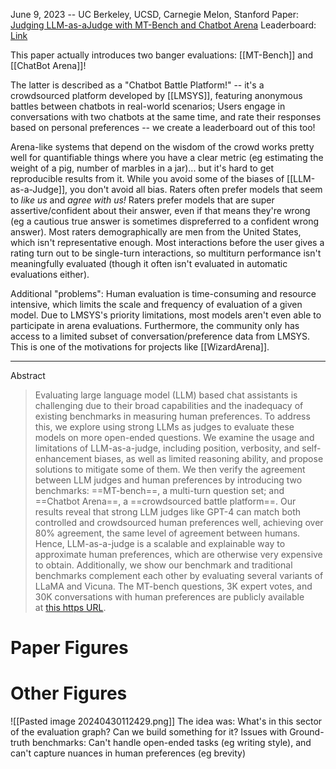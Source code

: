 June 9, 2023 -- UC Berkeley, UCSD, Carnegie Melon, Stanford
Paper: [Judging LLM-as-aJudge with MT-Bench and Chatbot Arena](https://arxiv.org/pdf/2306.05685.pdf)
Leaderboard: [Link](https://chat.lmsys.org/?leaderboard)

This paper actually introduces two banger evaluations: [[MT-Bench]] and [[ChatBot Arena]]!

The latter is described as a "Chatbot Battle Platform!" -- it's a crowdsourced platform developed by [[LMSYS]], featuring anonymous battles between chatbots in real-world scenarios; Users engage in conversations with two chatbots at the same time, and rate their responses based on personal preferences -- we create a leaderboard out of this too!

Arena-like systems that depend on the wisdom of the crowd works pretty well for quantifiable things where you have a clear metric (eg estimating the weight of a pig, number of marbles in a jar)... but it's hard to get reproducible results from it. While you avoid some of the biases of [[LLM-as-a-Judge]], you don't avoid all bias. Raters often prefer models that seem to *like us* and *agree with us!* Raters prefer models that are super assertive/confident about their answer, even if that means they're wrong (eg a cautious true answer is sometimes dispreferred to a confident wrong answer). Most raters demographically are men from the United States, which isn't representative enough. Most interactions before the user gives a rating turn out to be single-turn interactions, so multiturn performance isn't meaningfully evaluated (though it often isn't evaluated in automatic evaluations either).

Additional "problems": Human evaluation is time-consuming and resource intensive, which limits the scale and frequency of evaluation of a given model. Due to LMSYS's priority limitations, most models aren't even able to participate in arena evaluations. Furthermore, the community only has access to a limited subset of conversation/preference data from LMSYS. This is one of the motivations for projects like [[WizardArena]].


-----


Abstract
> Evaluating large language model (LLM) based chat assistants is challenging due to their broad capabilities and the inadequacy of existing benchmarks in measuring human preferences. To address this, we explore using strong LLMs as judges to evaluate these models on more open-ended questions. We examine the usage and limitations of LLM-as-a-judge, including position, verbosity, and self-enhancement biases, as well as limited reasoning ability, and propose solutions to mitigate some of them. We then verify the agreement between LLM judges and human preferences by introducing two benchmarks: ==MT-bench==, a multi-turn question set; and ==Chatbot Arena==, a ==crowdsourced battle platform==. Our results reveal that strong LLM judges like GPT-4 can match both controlled and crowdsourced human preferences well, achieving over 80% agreement, the same level of agreement between humans. Hence, LLM-as-a-judge is a scalable and explainable way to approximate human preferences, which are otherwise very expensive to obtain. Additionally, we show our benchmark and traditional benchmarks complement each other by evaluating several variants of LLaMA and Vicuna. The MT-bench questions, 3K expert votes, and 30K conversations with human preferences are publicly available at [this https URL](https://github.com/lm-sys/FastChat/tree/main/fastchat/llm_judge).


# Paper Figures


# Other Figures

![[Pasted image 20240430112429.png]]
The idea was: What's in this sector of the evaluation graph? Can we build something for it?
Issues with Ground-truth benchmarks: Can't handle open-ended tasks (eg writing style), and can't capture nuances in human preferences (eg brevity)
